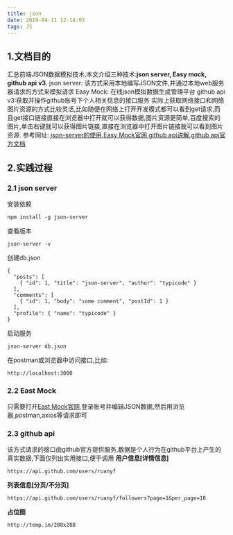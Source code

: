 ```yaml
---
title: json
date: 2019-04-11 12:14:03
tags: JS
---
```

## 1.文档目的
汇总前端JSON数据模拟技术,本文介绍三种技术:**json server, Easy mock, github api v3**.
json server: 该方式采用本地编写JSON文件,并通过本地web服务器请求的方式来模拟请求
Easy Mock: 在线json模拟数据生成管理平台
github api v3:获取并操作github账号下个人相关信息的接口服务
实际上获取网络接口和网络图片资源的方式比较灵活,比如随便在网络上打开开发模式都可以看到get请求,而且get接口链接直接在浏览器中打开就可以获得数据,图片资源更简单,百度搜索的图片,单击右键就可以获得图片链接,直接在浏览器中打开图片链接就可以看到图片资源.
参考网址: [json-server的使用](https://blog.csdn.net/weixin_40817115/article/details/81237128),[Easy Mock官网](http://easymock.xys12345.cn/login),[github api讲解](https://segmentfault.com/a/1190000015144126?utm_source=tag-newest#articleHeader0),[github api官方文档](https://developer.github.com/)

## 2.实践过程
### 2.1 json server
安装依赖
```
npm install -g json-server
```
查看版本
```
json-server -v
```
创建db.json
```
{
  "posts": [
    { "id": 1, "title": "json-server", "author": "typicode" }
  ],
  "comments": [
    { "id": 1, "body": "some comment", "postId": 1 }
  ],
  "profile": { "name": "typicode" }
}
```
启动服务
```
json-server db.json
```
在postman或浏览器中访问接口,比如:
```
http://localhost:3000
```
### 2.2 East Mock
只需要打开[East Mock官网](http://easymock.xys12345.cn/login),登录账号并编辑JSON数据,然后用浏览器,postman,axios等请求即可

### 2.3 github api
该方式请求的接口由github官方提供服务,数据是个人行为在github平台上产生的真实数据,下面仅列出实用接口,便于调用
**用户信息[详情信息]**
```
https://api.github.com/users/ruanyf
```
**列表信息[分页/不分页]** 
```
https://api.github.com/users/ruanyf/followers?page=1&per_page=10
```
**占位图**
```
http://temp.im/288x288
```